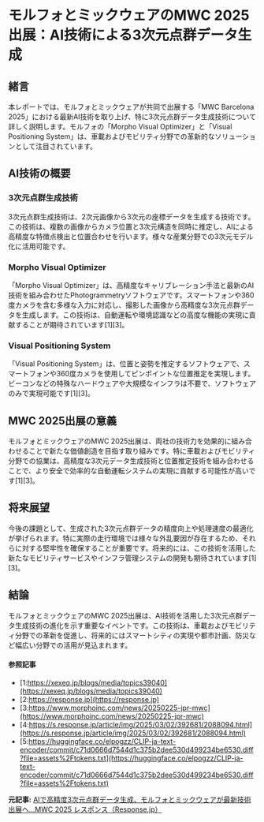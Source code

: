 # モルフォとミックウェアのMWC 2025出展：AI技術による3次元点群データ生成

## 緒言

本レポートでは、モルフォとミックウェアが共同で出展する「MWC Barcelona 2025」における最新AI技術を取り上げ、特に3次元点群データ生成技術について詳しく説明します。モルフォの「Morpho Visual Optimizer」と「Visual Positioning System」は、車載およびモビリティ分野での革新的なソリューションとして注目されています。

## AI技術の概要

### 3次元点群生成技術

3次元点群生成技術は、2次元画像から3次元の座標データを生成する技術です。この技術は、複数の画像からカメラ位置と3次元構造を同時に推定し、AIによる高精度な特徴点検出と位置合わせを行います。様々な産業分野での3次元モデル化に活用可能です。

### Morpho Visual Optimizer

「Morpho Visual Optimizer」は、高精度なキャリブレーション手法と最新のAI技術を組み合わせたPhotogrammetryソフトウェアです。スマートフォンや360度カメラを含む多様な入力に対応し、撮影した画像から高精度な3次元点群データを生成します。この技術は、自動運転や環境認識などの高度な機能の実現に貢献することが期待されています[1][3]。

### Visual Positioning System

「Visual Positioning System」は、位置と姿勢を推定するソフトウェアで、スマートフォンや360度カメラを使用してピンポイントな位置推定を実現します。ビーコンなどの特殊なハードウェアや大規模なインフラは不要で、ソフトウェアのみで実現可能です[1][3]。

## MWC 2025出展の意義

モルフォとミックウェアのMWC 2025出展は、両社の技術力を効果的に組み合わせることで新たな価値創造を目指す取り組みです。特に車載およびモビリティ分野での協業は、高精度な3次元データ生成技術と位置推定技術を組み合わせることで、より安全で効率的な自動運転システムの実現に貢献する可能性が高いです[1][3]。

## 将来展望

今後の課題として、生成された3次元点群データの精度向上や処理速度の最適化が挙げられます。特に実際の走行環境では様々な外乱要因が存在するため、それらに対する堅牢性を確保することが重要です。将来的には、この技術を活用した新たなモビリティサービスやインフラ管理システムの開発も期待されています[1][3]。

## 結論

モルフォとミックウェアのMWC 2025出展は、AI技術を活用した3次元点群データ生成技術の進化を示す重要なイベントです。この技術は、車載およびモビリティ分野での革新を促進し、将来的にはスマートシティの実現や都市計画、防災など幅広い分野での活用が見込まれます。

#### 参照記事
- [1:https://xexeq.jp/blogs/media/topics39040](https://xexeq.jp/blogs/media/topics39040)
- [2:https://response.jp](https://response.jp)
- [3:https://www.morphoinc.com/news/20250225-jpr-mwc](https://www.morphoinc.com/news/20250225-jpr-mwc)
- [4:https://s.response.jp/article/img/2025/03/02/392681/2088094.html](https://s.response.jp/article/img/2025/03/02/392681/2088094.html)
- [5:https://huggingface.co/elpogzz/CLIP-ja-text-encoder/commit/c71d0666d7544d1c375b2dee530d499234be6530.diff?file=assets%2Ftokens.txt](https://huggingface.co/elpogzz/CLIP-ja-text-encoder/commit/c71d0666d7544d1c375b2dee530d499234be6530.diff?file=assets%2Ftokens.txt)


**元記事:** [AIで高精度3次元点群データ生成、モルフォとミックウェアが最新技術出展へ…MWC 2025 レスポンス（Response.jp）](https://response.jp/article/2025/03/02/392681.html)